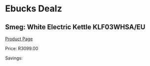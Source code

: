 
# Ebucks Dealz
## Smeg: White Electric Kettle KLF03WHSA/EU
[Product Page](https://www.ebucks.com/web/shop/productSelected.do?prodId=1231224614&catId=704985963)

Price: R3099.00

Savings: 


	